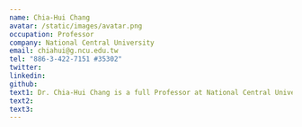```yaml
---
name: Chia-Hui Chang
avatar: /static/images/avatar.png
occupation: Professor
company: National Central University
email: chiahui@g.ncu.edu.tw 
tel: "886-3-422-7151 #35302"
twitter: 
linkedin: 
github: 
text1: Dr. Chia-Hui Chang is a full Professor at National Central University, Taiwan. Currently, she is also the convenor of the Intelligent Computing Department of the National Science and Technology Council in Taiwan. Dr. Chang obtained her Ph.D. in Computer Science and Information Engineering from National Taiwan University, Taiwan, in 1999. Her research interests focus on Information Extraction, Web Intelligence, Data Mining, Machine Learning, and System Integration. Dr. Chang has published over 80 papers at refereed conferences and journals, including WWW, PAKDD, TKDE, IEEE Intelligent Systems, etc. She served as area co-chair for ACL 2017 and NAACL 2018 and PC member for ICDE, CIKM, PAKDD, AAAI, ICTIR, etc. She was the president of the Taiwan Association for Artificial Intelligence (TAAI) and the Association for Computational Linguistics and Chinese Language Processing (ACLCLP) from 2019 to 2020.
text2: 
text3:
---
```

